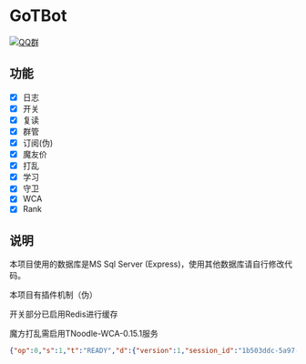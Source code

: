 # GoTBot

[![QQ群](https://img.shields.io/static/v1?label=QQ%E7%BE%A4&message=758958532&color=blue)](https://qm.qq.com/cgi-bin/qm/qr?k=gwl9AXlZ3i6_mRAie1RYr0VUWxrAvphc&jump_from=webapi)

## 功能

- [x] 日志
- [x] 开关
- [x] 复读
- [x] 群管
- [x] 订阅(伪)
- [x] 魔友价
- [x] 打乱
- [x] 学习
- [x] 守卫
- [x] WCA
- [x] Rank

## 说明

本项目使用的数据库是MS Sql Server (Express)，使用其他数据库请自行修改代码。

本项目有插件机制（伪）

开关部分已启用Redis进行缓存

魔方打乱需启用TNoodle-WCA-0.15.1服务



```json
{"op":0,"s":1,"t":"READY","d":{"version":1,"session_id":"1b503ddc-5a97-4500-8fdd-308a6ce99f29","user":{"id":"5700624312231158393","username":"魔方","bot":true,"status":1},"shard":[0,1]}}
```